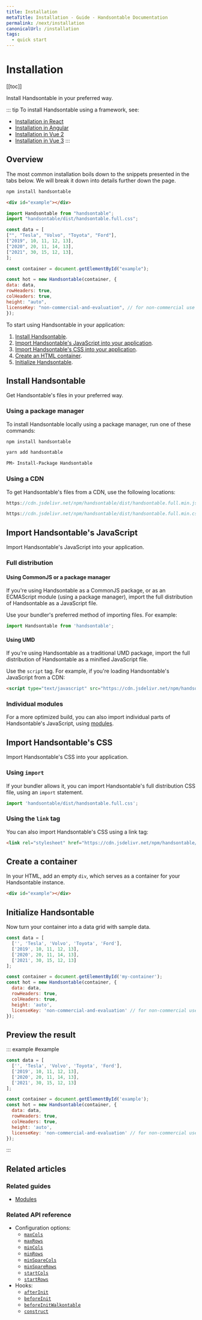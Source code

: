 ```yaml
---
title: Installation
metaTitle: Installation - Guide - Handsontable Documentation
permalink: /next/installation
canonicalUrl: /installation
tags:
  - quick start
---
```


# Installation

[[toc]]

Install Handsontable in your preferred way.

::: tip
To install Handsontable using a framework, see:

 - [Installation in React](@/guides/integrate-with-react/react-installation.md)
 - [Installation in Angular](@/guides/integrate-with-angular/angular-installation.md)
 - [Installation in Vue 2](@/guides/integrate-with-vue/vue-installation.md)
 - [Installation in Vue 3](@/guides/integrate-with-vue3/vue3-installation.md)
:::

## Overview

The most common installation boils down to the snippets presented in the tabs below. We will break it down into details further down the page.

<code-group>
  <code-block title="npm">

  ```bash
  npm install handsontable
  ```

  </code-block>
  <code-block title="Your HTML">

  ```html
  <div id="example"></div>
  ```

  </code-block>
  <code-block title="Your application">

  ```js
import Handsontable from "handsontable";
import "handsontable/dist/handsontable.full.css";

const data = [
  ["", "Tesla", "Volvo", "Toyota", "Ford"],
  ["2019", 10, 11, 12, 13],
  ["2020", 20, 11, 14, 13],
  ["2021", 30, 15, 12, 13],
];

const container = document.getElementById("example");

const hot = new Handsontable(container, {
  data: data,
  rowHeaders: true,
  colHeaders: true,
  height: "auto",
  licenseKey: "non-commercial-and-evaluation", // for non-commercial use only
});
  ```

  </code-block>
</code-group>

To start using Handsontable in your application:

1. [Install Handsontable](#install-handsontable).
2. [Import Handsontable's JavaScript into your application](#import-handsontable-s-javascript).
3. [Import Handsontable's CSS into your application](#import-handsontable-s-css).
4. [Create an HTML container](#create-a-container).
5. [Initialize Handsontable](#initialize-handsontable).

## Install Handsontable

Get Handsontable's files in your preferred way.

### Using a package manager

To install Handsontable locally using a package manager, run one of these commands:

<code-group>
  <code-block title="npm">

  ```bash
  npm install handsontable
  ```

  </code-block>
  <code-block title="Yarn">

  ```bash
  yarn add handsontable
  ```

  </code-block>
  <code-block title="NuGet">

  ```bash
  PM> Install-Package Handsontable
  ```

  </code-block>
</code-group>

### Using a CDN

To get Handsontable's files from a CDN, use the following locations:

```js
https://cdn.jsdelivr.net/npm/handsontable/dist/handsontable.full.min.js

https://cdn.jsdelivr.net/npm/handsontable/dist/handsontable.full.min.css
```

## Import Handsontable's JavaScript

Import Handsontable's JavaScript into your application.

### Full distribution

#### Using CommonJS or a package manager

If you're using Handsontable as a CommonJS package, or as an ECMAScript module (using a package manager), import the full distribution of Handsontable as a JavaScript file.

Use your bundler's preferred method of importing files. For example:

```js
import Handsontable from 'handsontable';
```

#### Using UMD

If you're using Handsontable as a traditional UMD package, import the full distribution of Handsontable as a minified JavaScript file.

Use the `script` tag. For example, if you're loading Handsontable's JavaScript from a CDN:

```html
<script type="text/javascript" src="https://cdn.jsdelivr.net/npm/handsontable/dist/handsontable.full.min.js"></script>
```

### Individual modules

For a more optimized build, you can also import individual parts of Handsontable's JavaScript, using [modules](@/guides/tools-and-building/modules.md).

## Import Handsontable's CSS

Import Handsontable's CSS into your application.

### Using `import`

If your bundler allows it, you can import Handsontable's full distribution CSS file, using an `import` statement.

```js
import 'handsontable/dist/handsontable.full.css';
```

### Using the `link` tag

You can also import Handsontable's CSS using a link tag:

```html
<link rel="stylesheet" href="https://cdn.jsdelivr.net/npm/handsontable/dist/handsontable.full.min.css" />
```

## Create a container

In your HTML, add an empty `div`, which serves as a container for your Handsontable instance.

```html
<div id="example"></div>
```

## Initialize Handsontable

Now turn your container into a data grid with sample data.
```js
const data = [
  ['', 'Tesla', 'Volvo', 'Toyota', 'Ford'],
  ['2019', 10, 11, 12, 13],
  ['2020', 20, 11, 14, 13],
  ['2021', 30, 15, 12, 13]
];

const container = document.getElementById('my-container');
const hot = new Handsontable(container, {
  data: data,
  rowHeaders: true,
  colHeaders: true,
  height: 'auto',
  licenseKey: 'non-commercial-and-evaluation' // for non-commercial use only
});
```

## Preview the result

::: example #example
```js
const data = [
  ['', 'Tesla', 'Volvo', 'Toyota', 'Ford'],
  ['2019', 10, 11, 12, 13],
  ['2020', 20, 11, 14, 13],
  ['2021', 30, 15, 12, 13]
];

const container = document.getElementById('example');
const hot = new Handsontable(container, {
  data: data,
  rowHeaders: true,
  colHeaders: true,
  height: 'auto',
  licenseKey: 'non-commercial-and-evaluation' // for non-commercial use only
});
```
:::

## Related articles

### Related guides

- [Modules](@/guides/tools-and-building/modules.md)

### Related API reference

- Configuration options:
  - [`maxCols`](@/api/options.md#maxcols)
  - [`maxRows`](@/api/options.md#maxrows)
  - [`minCols`](@/api/options.md#mincols)
  - [`minRows`](@/api/options.md#minrows)
  - [`minSpareCols`](@/api/options.md#minsparecols)
  - [`minSpareRows`](@/api/options.md#minsparerows)
  - [`startCols`](@/api/options.md#startcols)
  - [`startRows`](@/api/options.md#startrows)
- Hooks:
  - [`afterInit`](@/api/hooks.md#afterinit)
  - [`beforeInit`](@/api/hooks.md#beforeinit)
  - [`beforeInitWalkontable`](@/api/hooks.md#beforeinitwalkontable)
  - [`construct`](@/api/hooks.md#construct)